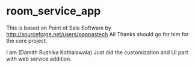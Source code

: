 room_service_app
================
This is based on Point of Sale Software by http://sourceforge.net/users/pappastech
All Thanks should go for him for the core project.

I am (Damith Rushika Kothalawala) Just did the customization and UI part with web service addition.
